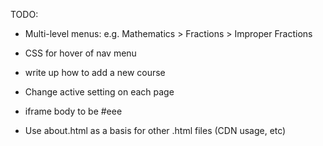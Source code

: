 TODO:
- Multi-level menus: e.g. Mathematics > Fractions > Improper Fractions
- CSS for hover of nav menu
- write up how to add a new course
- Change active setting on each page
- iframe body to be #eee


- Use about.html as a basis for other .html files (CDN usage, etc)
